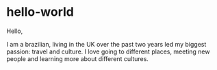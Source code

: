 # hello-world

Hello,

I am a brazilian, living in the UK over the past two years led my biggest passion: travel and culture. I love going to different places, meeting new people and learning more about different cultures. 
